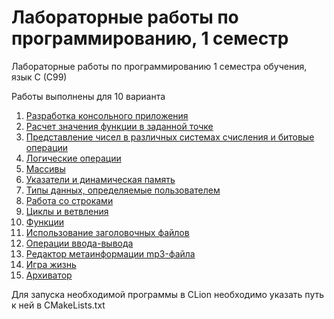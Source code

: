 # Лабораторные работы по программированию, 1 семестр
Лабораторные работы по программированию 1 семестра обучения, язык C (C99)

Работы выполнены для 10 варианта

1. [Разработка консольного приложения](https://github.com/kuzznya/ProgLabsCLang1Sem/blob/master/Lab1/1.c)
2. [Расчет значения функции в заданной точке](https://github.com/kuzznya/ProgLabsCLang1Sem/blob/master/Lab2/2.c)
3. [Представление чисел в различных системах счисления и битовые операции](https://github.com/kuzznya/ProgLabsCLang1Sem/blob/master/Lab3/3.c)
4. [Логические операции](https://github.com/kuzznya/ProgLabsCLang1Sem/blob/master/Lab4/4.c)
5. [Массивы](https://github.com/kuzznya/ProgLabsCLang1Sem/blob/master/Lab5/5.c)
6. [Указатели и динамическая память](https://github.com/kuzznya/ProgLabsCLang1Sem/blob/master/Lab6/6.c)
7. [Типы данных, определяемые пользователем](https://github.com/kuzznya/ProgLabsCLang1Sem/blob/master/Lab7/7.c)
8. [Работа со строками](https://github.com/kuzznya/ProgLabsCLang1Sem/blob/master/Lab8/8.c)
9. [Циклы и ветвления](https://github.com/kuzznya/ProgLabsCLang1Sem/blob/master/Lab9/9.c)
10. [Функции](https://github.com/kuzznya/ProgLabsCLang1Sem/blob/master/Lab10/10.c)
11. [Использование заголовочных файлов](https://github.com/kuzznya/ProgLabsCLang1Sem/blob/master/Lab11/)
12. [Операции ввода-вывода](https://github.com/kuzznya/ProgLabsCLang1Sem/blob/master/Lab12/12.c)
13. [Редактор метаинформации mp3-файла](https://github.com/kuzznya/ProgLabsCLang1Sem/blob/master/Lab13/)
14. [Игра жизнь](https://github.com/kuzznya/ProgLabsCLang1Sem/blob/master/Lab14/)
15. [Архиватор](https://github.com/kuzznya/ProgLabsCLang1Sem/blob/master/Lab15/)

Для запуска необходимой программы в CLion необходимо указать путь к ней в CMakeLists.txt